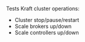 
Tests Kraft cluster operations:

- Cluster stop/pause/restart
- Scale brokers up/down
- Scale controllers up/down
